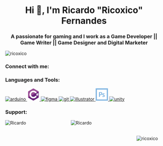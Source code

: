 <h1 align="center">Hi 👋, I'm Ricardo "Ricoxico" Fernandes</h1>
<h3 align="center">A passionate for gaming and I work as a Game Developer || Game Writer || Game Designer and Digital Marketer</h3>

<p align="left"> <img src="https://komarev.com/ghpvc/?username=ricoxico&label=Profile%20views&color=0e75b6&style=flat" alt="ricoxico" /> </p>

<h3 align="left">Connect with me:</h3>
<p align="left">
</p>

<h3 align="left">Languages and Tools:</h3>
<p align="left"> <a href="https://www.arduino.cc/" target="_blank" rel="noreferrer"> <img src="https://cdn.worldvectorlogo.com/logos/arduino-1.svg" alt="arduino" width="40" height="40"/> </a> <a href="https://www.w3schools.com/cs/" target="_blank" rel="noreferrer"> <img src="https://raw.githubusercontent.com/devicons/devicon/master/icons/csharp/csharp-original.svg" alt="csharp" width="40" height="40"/> </a> <a href="https://www.figma.com/" target="_blank" rel="noreferrer"> <img src="https://www.vectorlogo.zone/logos/figma/figma-icon.svg" alt="figma" width="40" height="40"/> </a> <a href="https://git-scm.com/" target="_blank" rel="noreferrer"> <img src="https://www.vectorlogo.zone/logos/git-scm/git-scm-icon.svg" alt="git" width="40" height="40"/> </a> <a href="https://www.adobe.com/in/products/illustrator.html" target="_blank" rel="noreferrer"> <img src="https://www.vectorlogo.zone/logos/adobe_illustrator/adobe_illustrator-icon.svg" alt="illustrator" width="40" height="40"/> </a> <a href="https://www.photoshop.com/en" target="_blank" rel="noreferrer"> <img src="https://raw.githubusercontent.com/devicons/devicon/master/icons/photoshop/photoshop-line.svg" alt="photoshop" width="40" height="40"/> </a> <a href="https://unity.com/" target="_blank" rel="noreferrer"> <img src="https://www.vectorlogo.zone/logos/unity3d/unity3d-icon.svg" alt="unity" width="40" height="40"/> </a> </p>

<h3 align="left">Support:</h3>
<p><a href="https://www.buymeacoffee.com/Ricardo "Ricoxico" Fernandes"> <img align="left" src="https://cdn.buymeacoffee.com/buttons/v2/default-yellow.png" height="50" width="210" alt="Ricardo "Ricoxico" Fernandes" /></a><a href="https://ko-fi.com/Ricardo "Ricoxico" Fernandes"> <img align="left" src="https://cdn.ko-fi.com/cdn/kofi3.png?v=3" height="50" width="210" alt="Ricardo "Ricoxico" Fernandes" /></a></p><br><br>

<p><img align="center" src="https://github-readme-stats.vercel.app/api/top-langs?username=ricoxico&show_icons=true&locale=en&layout=compact" alt="ricoxico" /></p>
